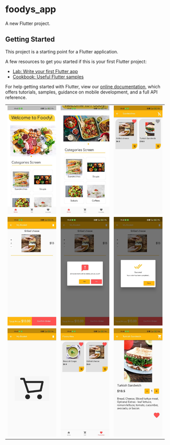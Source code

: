 # foodys_app

A new Flutter project.

## Getting Started

This project is a starting point for a Flutter application.

A few resources to get you started if this is your first Flutter project:

- [Lab: Write your first Flutter app](https://flutter.dev/docs/get-started/codelab)
- [Cookbook: Useful Flutter samples](https://flutter.dev/docs/cookbook)

For help getting started with Flutter, view our
[online documentation](https://flutter.dev/docs), which offers tutorials,
samples, guidance on mobile development, and a full API reference.


<table>
  <tr>
  <td> 
<img src = "https://github.com/Bucerella/Foodys/blob/master/foodys_app/assets/p1.jpg" width = 400>
  </td>
     <td> 
<img src = "https://github.com/Bucerella/Foodys/blob/master/foodys_app/assets/p2.jpg" width = 400>
  </td>
     <td> 
<img src = "https://github.com/Bucerella/Foodys/blob/master/foodys_app/assets/p3.jpg" width = 400>
  </td>
  </tr>
   <tr>
  <td> 
<img src = "https://github.com/Bucerella/Foodys/blob/master/foodys_app/assets/p4.jpg" width = 400>
  </td>
     <td> 
<img src = "https://github.com/Bucerella/Foodys/blob/master/foodys_app/assets/p5.jpg" width = 400>
  </td>
     <td> 
<img src = "https://github.com/Bucerella/Foodys/blob/master/foodys_app/assets/p6.jpg" width = 400>
  </td>
  </tr>
   <tr>
  <td> 
<img src = "https://github.com/Bucerella/Foodys/blob/master/foodys_app/assets/p7.jpg" width = 400>
  </td>
     <td> 
<img src = "https://github.com/Bucerella/Foodys/blob/master/foodys_app/assets/p8.jpg" width = 400>
  </td>
     <td> 
<img src = "https://github.com/Bucerella/Foodys/blob/master/foodys_app/assets/p9.jpg" width = 400>
  </td>
  </tr>
</table>

